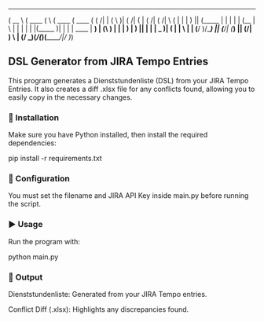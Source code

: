  ______   _______  _        _______ ______  _       
(  __  \ (  ____ \( \      (  ____ \(  ____ \( (    /|
| (  \  )| (    \/| (      | (    \/| (    \/|  \  ( |
| |   ) || (_____ | |      | |      | (__    |   \ | |
| |   | |(_____  )| |      | | ____ |  __)   | (\ \) |
| |   ) |      ) || |      | | \_  )| (      | | \   |
| (__/  )/\____) || (____/\| (___) || (____/\| )  \  |
(______/ \_______)(_______/(_______)(_______/|/    )_)
                                                      


## DSL Generator from JIRA Tempo Entries

This program generates a Dienststundenliste (DSL) from your JIRA Tempo Entries. It also creates a diff .xlsx file for any conflicts found, allowing you to easily copy in the necessary changes.

### 🚀 Installation

Make sure you have Python installed, then install the required dependencies:

pip install -r requirements.txt

### 🔧 Configuration

You must set the filename and JIRA API Key inside main.py before running the script.

### ▶️ Usage

Run the program with:

python main.py

### 📂 Output

Dienststundenliste: Generated from your JIRA Tempo entries.

Conflict Diff (.xlsx): Highlights any discrepancies found.